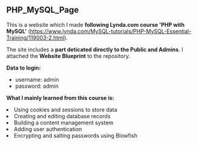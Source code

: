 ## PHP_MySQL_Page

This is a website which I made <b>following Lynda.com course 'PHP with MySQL'</b> (https://www.lynda.com/MySQL-tutorials/PHP-MySQL-Essential-Training/119003-2.html). 

The site includes a <b>part deticated directly to the Public and Admins</b>. I attached the <b>Website Blueprint</b> to the repository. 

<b>Data to login: </b>
<ul>
    <li>username: admin</li>
    <li>password: admin</li>
</ul>

<b>What I mainly learned from this course is:</b>
<li>Using cookies and sessions to store data</li>
<li>Creating and editing database records</li>
<li>Building a content management system</li>
<li>Adding user authentication</li>
<li>Encrypting and salting passwords using Blowfish</li>

